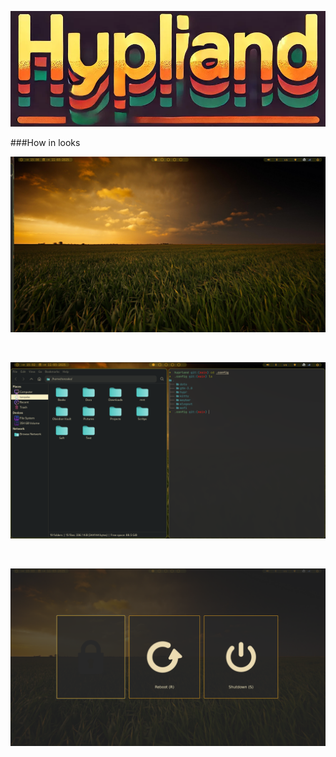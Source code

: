 ![Hyprland logo](README/Hyprland.webp)

###How in looks
<br>

![Preview A]

<br>

![Preview B]

<br>

![Preview C]

<!----------------------------------{ Images }--------------------------------->

[Preview A]: https://github.com/dark-tonzako/hyprland/blob/main/README/sc1.png
[Preview B]: https://github.com/dark-tonzako/hyprland/blob/main/README/sc2.png
[Preview C]: https://github.com/dark-tonzako/hyprland/blob/main/README/sc3.png
